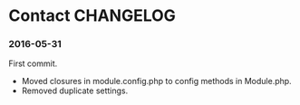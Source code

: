 # Contact CHANGELOG

### 2016-05-31
First commit.

- Moved closures in module.config.php to config methods in Module.php.
- Removed duplicate settings.


